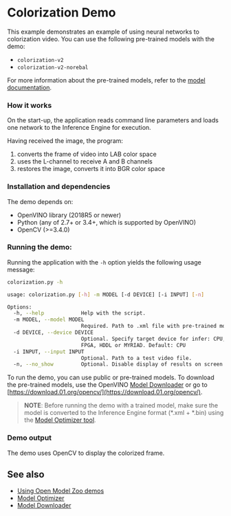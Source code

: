 # Colorization Demo

This example demonstrates an example of using neural networks to colorization video. 
You can use the following pre-trained models with the demo:

* `colorization-v2`
* `colorization-v2-norebal`

For more information about the pre-trained models, refer to the [model documentation](../../../models/intel/index.md).

### How it works

On the start-up, the application reads command line parameters and loads one network to the Inference Engine for execution. 

Having received the image, the program:
1) converts the frame of video into LAB color space
2) uses the L-channel to receive A and B channels
3) restores the image, converts it into BGR color space

### Installation and dependencies

The demo depends on:
- OpenVINO library (2018R5 or newer)
- Python (any of 2.7+ or 3.4+, which is supported by OpenVINO)
- OpenCV (>=3.4.0)

### Running the demo:

Running the application with the <code>-h</code> option yields the following usage message:

```sh
colorization.py -h

usage: colorization.py [-h] -m MODEL [-d DEVICE] [-i INPUT] [-n]

Options:
  -h, --help            Help with the script.
  -m MODEL, --model MODEL
                        Required. Path to .xml file with pre-trained model
  -d DEVICE, --device DEVICE
                        Optional. Specify target device for infer: CPU, GPU,
                        FPGA, HDDL or MYRIAD. Default: CPU
  -i INPUT, --input INPUT
                        Optional. Path to a test video file.
  -n, --no_show         Optional. Disable display of results on screen.
```

To run the demo, you can use public or pre-trained models. To download the pre-trained models, use the OpenVINO [Model Downloader](../../../tools/downloader/README.md) or go to [https://download.01.org/opencv/](https://download.01.org/opencv/).

> **NOTE**: Before running the demo with a trained model, make sure the model is converted to the Inference Engine format (\*.xml + \*.bin) using the [Model Optimizer tool](https://docs.openvinotoolkit.org/latest/_docs_MO_DG_Deep_Learning_Model_Optimizer_DevGuide.html).

### Demo output

The demo uses OpenCV to display the colorized frame.

## See also

* [Using Open Model Zoo demos](../../README.md)
* [Model Optimizer](https://docs.openvinotoolkit.org/latest/_docs_MO_DG_Deep_Learning_Model_Optimizer_DevGuide.html)
* [Model Downloader](../../../tools/downloader/README.md)
